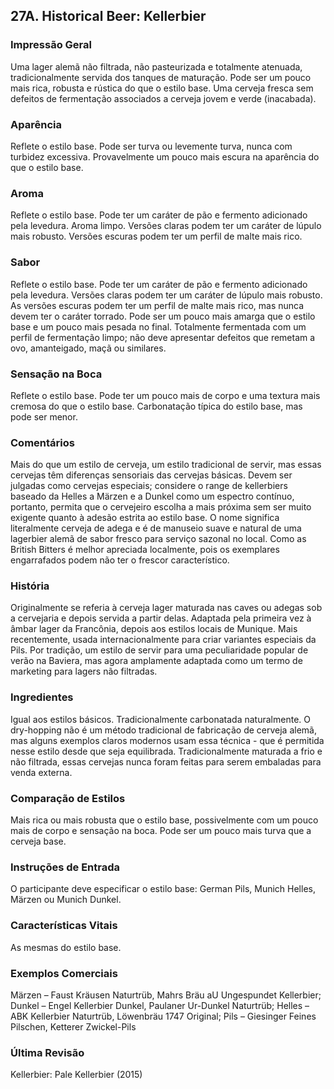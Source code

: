 ## 27A. Historical Beer: Kellerbier

### Impressão Geral

Uma lager alemã não filtrada, não pasteurizada e totalmente atenuada, tradicionalmente servida dos tanques de maturação. Pode ser um pouco mais rica, robusta e rústica do que o estilo base. Uma cerveja fresca sem defeitos de fermentação associados a cerveja jovem e verde (inacabada).

### Aparência

Reflete o estilo base. Pode ser turva ou levemente turva, nunca com turbidez excessiva. Provavelmente um pouco mais escura na aparência do que o estilo base.

### Aroma

Reflete o estilo base. Pode ter um caráter de pão e fermento adicionado pela levedura. Aroma limpo. Versões claras podem ter um caráter de lúpulo mais robusto. Versões escuras podem ter um perfil de malte mais rico.

### Sabor

Reflete o estilo base. Pode ter um caráter de pão e fermento adicionado pela levedura. Versões claras podem ter um caráter de lúpulo mais robusto. As versões escuras podem ter um perfil de malte mais rico, mas nunca devem ter o caráter torrado. Pode ser um pouco mais amarga que o estilo base e um pouco mais pesada no final. Totalmente fermentada com um perfil de fermentação limpo; não deve apresentar defeitos que remetam a ovo, amanteigado, maçã ou similares.

### Sensação na Boca

Reflete o estilo base. Pode ter um pouco mais de corpo e uma textura mais cremosa do que o estilo base. Carbonatação típica do estilo base, mas pode ser menor.

### Comentários

Mais do que um estilo de cerveja, um estilo tradicional de servir, mas essas cervejas têm diferenças sensoriais das cervejas básicas. Devem ser julgadas como cervejas especiais; considere o range de kellerbiers baseado da Helles a Märzen e a Dunkel como um espectro contínuo, portanto, permita que o cervejeiro escolha a mais próxima sem ser muito exigente quanto à adesão estrita ao estilo base. O nome significa literalmente cerveja de adega e é de manuseio suave e natural de uma lagerbier alemã de sabor fresco para serviço sazonal no local. Como as British Bitters é melhor apreciada localmente, pois os exemplares engarrafados podem não ter o frescor característico.

### História

Originalmente se referia à cerveja lager maturada nas caves ou adegas sob a cervejaria e depois servida a partir delas. Adaptada pela primeira vez à âmbar lager da Francônia, depois aos estilos locais de Munique. Mais recentemente, usada internacionalmente para criar variantes especiais da Pils. Por tradição, um estilo de servir para uma peculiaridade popular de verão na Baviera, mas agora amplamente adaptada como um termo de marketing para lagers não filtradas.

### Ingredientes

Igual aos estilos básicos. Tradicionalmente carbonatada naturalmente. O dry-hopping não é um método tradicional de fabricação de cerveja alemã, mas alguns exemplos claros modernos usam essa técnica - que é permitida nesse estilo desde que seja equilibrada. Tradicionalmente maturada a frio e não filtrada, essas cervejas nunca foram feitas para serem embaladas para venda externa.

### Comparação de Estilos

Mais rica ou mais robusta que o estilo base, possivelmente com um pouco mais de corpo e sensação na boca. Pode ser um pouco mais turva que a cerveja base.

### Instruções de Entrada

O participante deve especificar o estilo base: German Pils, Munich Helles, Märzen ou Munich Dunkel.

### Características Vitais

As mesmas do estilo base.

### Exemplos Comerciais

Märzen – Faust Kräusen Naturtrüb, Mahrs Bräu aU Ungespundet Kellerbier; Dunkel – Engel Kellerbier Dunkel, Paulaner Ur-Dunkel Naturtrüb; Helles – ABK Kellerbier Naturtrüb, Löwenbräu 1747 Original; Pils – Giesinger Feines Pilschen, Ketterer Zwickel-Pils

### Última Revisão

Kellerbier: Pale Kellerbier (2015)

